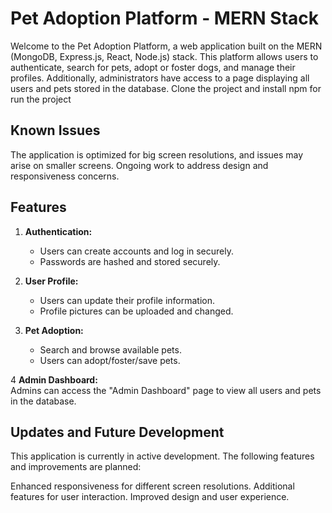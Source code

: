 

# Pet Adoption Platform - MERN Stack

Welcome to the Pet Adoption Platform, a web application built on the MERN (MongoDB, Express.js, React, Node.js) stack. This platform allows users to authenticate, search for pets, adopt or foster dogs, and manage their profiles. Additionally, administrators have access to a page displaying all users and pets stored in the database. Clone the project and install npm for run the project

## Known Issues 
The application is optimized for big screen resolutions, and issues may arise on smaller screens.
Ongoing work to address design and responsiveness concerns.


## Features

1. **Authentication:**
   - Users can create accounts and log in securely.<br>
   - Passwords are hashed and stored securely.

2. **User Profile:**
   - Users can update their profile information.<br>
   - Profile pictures can be uploaded and changed.

3. **Pet Adoption:**
   - Search and browse available pets. <br>
   - Users can adopt/foster/save pets.
  
4 **Admin Dashboard:** 
<br>
Admins can access the "Admin Dashboard" page to view all users and pets in the database.


## Updates and Future Development
This application is currently in active development. The following features and improvements are planned:

Enhanced responsiveness for different screen resolutions.
Additional features for user interaction.
Improved design and user experience.
